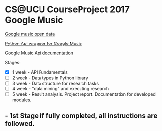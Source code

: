 # CS@UCU CourseProject 2017 Google Music

[Google music open data](http://music.google.com/)

[Python Api wrapper for Google Music](https://github.com/mattduck/wbpy)

[Google Music Api documentation](https://wbpy.readthedocs.io/en/latest/)


Stages:
- [X] 1 week - API Fundamentals
- [ ] 2 week - Data types in Python library
- [ ] 3 week - Data structure for research tasks
- [ ] 4 week - "data mining" and executing research
- [ ] 5 week - Result analysis. Project report. Documentation for developed modules.

## - 1st Stage if fully completed, all instructions are followed.

